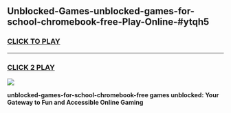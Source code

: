 
## Unblocked-Games-unblocked-games-for-school-chromebook-free-Play-Online-#ytqh5
<h3>
<a href="https://premium.freeplayer.one?title=unblocked-games-for-school-chromebook-free&ref=27F">CLICK TO PLAY</a></h3>
<hr>

<h3>
<a href="https://premium.freeplayer.one?title=unblocked-games-for-school-chromebook-free&ref=27F">CLICK 2 PLAY</a>
  
</h3>

<a href="https://premium.freeplayer.one?title=unblocked-games-for-school-chromebook-free&ref=27F"><img src="https://clearcache.store/games.png"></a>


**unblocked-games-for-school-chromebook-free games unblocked: Your Gateway to Fun and Accessible Online Gaming**
